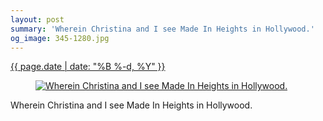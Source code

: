 ```yaml
---
layout: post
summary: 'Wherein Christina and I see Made In Heights in Hollywood.'
og_image: 345-1280.jpg
---
```


<div class="post">
 <time>
  <a href="/345">
   {{ page.date | date: "%B %-d, %Y" }}
  </a>
 </time>
 <a href="/345">
  <figure data-taken="7/21/2014">
   <img alt="Wherein Christina and I see Made In Heights in Hollywood." sizes="(min-width: 700px) 50vw, calc(100vw - 2rem)" src="{{ site.assets_url }}/345-640.jpg" srcset="{{ site.assets_url }}/345-1280.jpg 1280w, {{ site.assets_url }}/345-960.jpg 960w, {{ site.assets_url }}/345-640.jpg 640w, {{ site.assets_url }}/345-320.jpg 320w"/>
  </figure>
 </a>
 <span>
  Wherein Christina and I see Made In Heights in Hollywood.
 </span>
</div>
